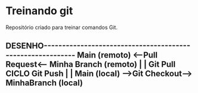 # Treinando git

Repositório criado para treinar comandos Git.

DESENHO-----------------------------------------------------------
Main (remoto)	<--Pull Request<--     Minha Branch (remoto)
  |						|
Git Pull		CICLO		     Git Push
  |						|
Main (local)    -->Git Checkout-->     MinhaBranch (local)
-------------------------------------------------------------------
